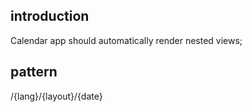 ## introduction
Calendar app should automatically render nested views;

## pattern
/{lang}/{layout}/{date}